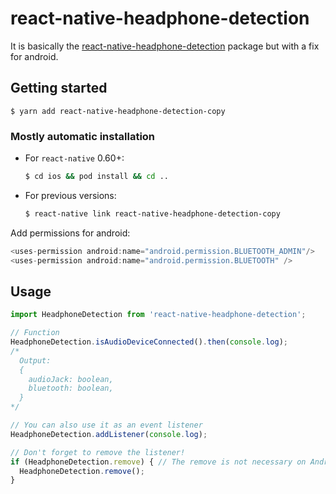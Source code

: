 
# react-native-headphone-detection

It is basically the [react-native-headphone-detection](https://github.com/Tintef/react-native-headphone-detection) package but with a fix for android.
 
## Getting started

`$ yarn add react-native-headphone-detection-copy`

### Mostly automatic installation

- For `react-native` 0.60+:

  ```bash
  $ cd ios && pod install && cd ..
  ```

- For previous versions:

  ```bash
  $ react-native link react-native-headphone-detection-copy
  ```

Add permissions for android:
```java
<uses-permission android:name="android.permission.BLUETOOTH_ADMIN"/>
<uses-permission android:name="android.permission.BLUETOOTH" />
```

## Usage
```javascript
import HeadphoneDetection from 'react-native-headphone-detection';

// Function
HeadphoneDetection.isAudioDeviceConnected().then(console.log);
/*
  Output:
  {
    audioJack: boolean,
    bluetooth: boolean,
  }
*/

// You can also use it as an event listener
HeadphoneDetection.addListener(console.log);

// Don't forget to remove the listener!
if (HeadphoneDetection.remove) { // The remove is not necessary on Android
  HeadphoneDetection.remove();
}
```
